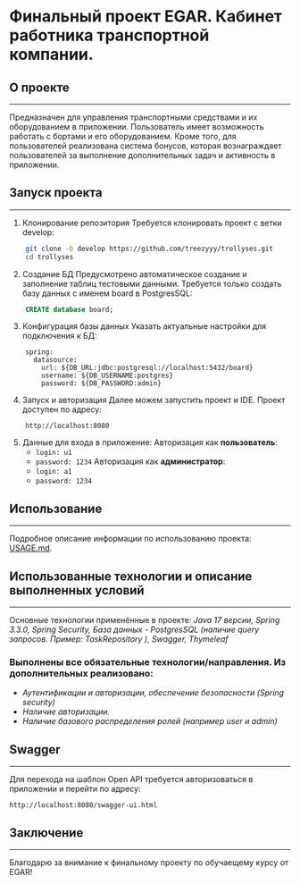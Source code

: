 # Финальный проект EGAR. Кабинет работника транспортной компании.

## О проекте
---
Предназначен для управления транспортными средствами и их оборудованием в приложении. Пользователь имеет возможность работать с бортами и его оборудованием. Кроме того, для пользователей реализована система бонусов, которая вознаграждает пользователей за выполнение дополнительных задач и активность в приложении.

## Запуск проекта

---
1. Клонирование репозитория
   Требуется клонировать проект с ветки develop:
``` bash
	git clone -b develop https://github.com/treezyyy/trollyses.git 
	cd trollyses 
```
2. Создание БД
   Предусмотрено автоматическое создание и заполнение таблиц тестовыми данными. Требуется только создать базу данных с именем board в PostgresSQL:
```sql
	CREATE database board;
```
3. Конфигурация базы данных
   Указать актуальные настройки для подключения к БД:
```
	spring:  
	  datasource:  
	    url: ${DB_URL:jdbc:postgresql://localhost:5432/board}  
	    username: ${DB_USERNAME:postgres}  
	    password: ${DB_PASSWORD:admin}
```
4. Запуск и авторизация
   Далее можем запустить проект и IDE. Проект доступен по адресу:
```
	http://localhost:8080
```
5. Данные для входа в приложение:
   Авторизация как **пользователь**:
   - `login: u1`
   - `password: 1234`
   Авторизация как **администратор**:
   - `login: a1`
   - `password: 1234`

## Использование
---
Подробное описание информации по использованию проекта: [USAGE.md](./USAGE.md).

## Использованные технологии и описание выполненных условий
---

Основные технологии применённые в проекте:
*Java 17 версии, Spring 3.3.0, Spring Security, База данных - PostgresSQL (наличие query запросов. Пример: TaskRepository ), Swagger, Thymeleaf*
### Выполнены все обязательные технологии/направления. Из дополнительных реализовано:
- *Аутентификации и авторизации, обеспечение безопасности (Spring security)*
- *Наличие авторизации.*
- *Наличие базового распределения ролей (например user и admin)*

## Swagger
---
Для перехода на шаблон Open API требуется авторизоваться в приложении и перейти по адресу:
```
http://localhost:8080/swagger-ui.html
```

## Заключение
---
Благодарю за внимание к финальному проекту по обучаещему курсу от EGAR!
